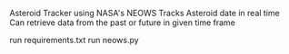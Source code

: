 Asteroid Tracker using NASA's NEOWS
Tracks Asteroid date in real time
Can retrieve data from the past or future in given time frame


run requirements.txt
run neows.py
